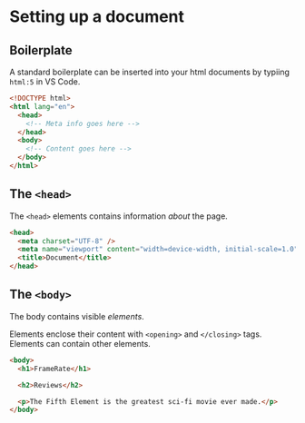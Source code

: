 # Setting up a document

<Vimeo id="915091133" />

## Boilerplate

A standard boilerplate can be inserted into your html documents by typiing
`html:5` in VS Code.

```html
<!DOCTYPE html>
<html lang="en">
  <head>
    <!-- Meta info goes here -->
  </head>
  <body>
    <!-- Content goes here -->
  </body>
</html>
```

## The `<head>`

The `<head>` elements contains information _about_ the page.

```html
<head>
  <meta charset="UTF-8" />
  <meta name="viewport" content="width=device-width, initial-scale=1.0" />
  <title>Document</title>
</head>
```

## The `<body>`

The body contains visible _elements_.

Elements enclose their content with `<opening>` and `</closing>` tags. Elements
can contain other elements.

```html
<body>
  <h1>FrameRate</h1>

  <h2>Reviews</h2>

  <p>The Fifth Element is the greatest sci-fi movie ever made.</p>
</body>
```
